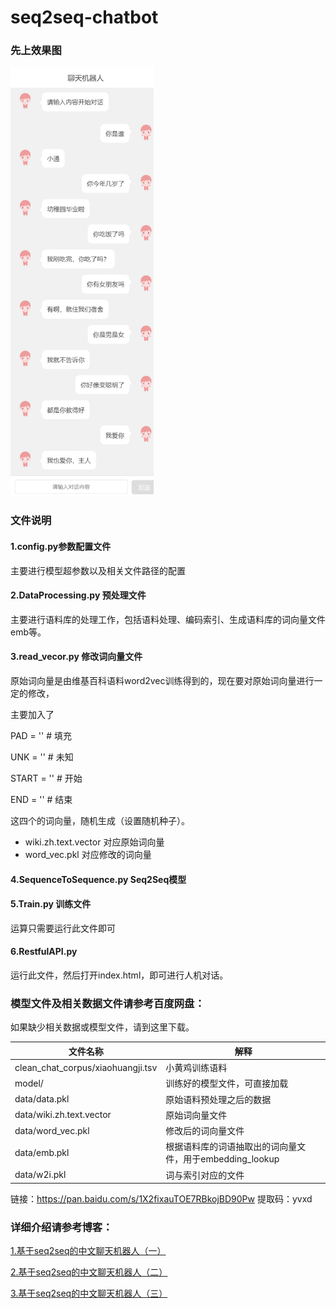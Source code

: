 
# seq2seq-chatbot
### **先上效果图**

<img src="./img/test.png" style="zoom:67%;" />

### 文件说明

#### **1.config.py参数配置文件**

主要进行模型超参数以及相关文件路径的配置

#### **2.DataProcessing.py 预处理文件**

主要进行语料库的处理工作，包括语料处理、编码索引、生成语料库的词向量文件emb等。

#### **3.read_vecor.py 修改词向量文件**

原始词向量是由维基百科语料word2vec训练得到的，现在要对原始词向量进行一定的修改，

主要加入了  

PAD = '</PAD>'  # 填充

UNK = '</UNK>'  # 未知

START = '</SOS>' # 开始

END = '</EOS>'  # 结束

这四个的词向量，随机生成（设置随机种子）。

- wiki.zh.text.vector 对应原始词向量
- word_vec.pkl 对应修改的词向量

#### **4.SequenceToSequence.py Seq2Seq模型**

#### **5.Train.py 训练文件**

运算只需要运行此文件即可

#### **6.RestfulAPI.py**

运行此文件，然后打开index.html，即可进行人机对话。

### **模型文件及相关数据文件请参考百度网盘：**

如果缺少相关数据或模型文件，请到这里下载。

| 文件名称                          | 解释                                                     |
| --------------------------------- | -------------------------------------------------------- |
| clean_chat_corpus/xiaohuangji.tsv | 小黄鸡训练语料                                           |
| model/                            | 训练好的模型文件，可直接加载                             |
| data/data.pkl                     | 原始语料预处理之后的数据                                 |
| data/wiki.zh.text.vector          | 原始词向量文件                                           |
| data/word_vec.pkl                 | 修改后的词向量文件                                       |
| data/emb.pkl                      | 根据语料库的词语抽取出的词向量文件，用于embedding_lookup |
| data/w2i.pkl                      | 词与索引对应的文件                                       |

链接：https://pan.baidu.com/s/1X2fixauTOE7RBkojBD90Pw 
提取码：yvxd 


### **详细介绍请参考博客：**

[1.基于seq2seq的中文聊天机器人（一）](https://blog.csdn.net/daniellibin/article/details/103290169)

[2.基于seq2seq的中文聊天机器人（二）](https://blog.csdn.net/daniellibin/article/details/103290395)

[3.基于seq2seq的中文聊天机器人（三）](https://blog.csdn.net/daniellibin/article/details/103290756)


